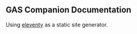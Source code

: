 ## GAS Companion Documentation

Using [eleventy](https://www.11ty.dev/) as a static site generator.



